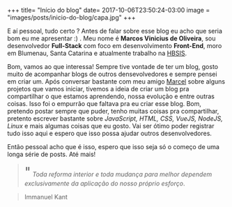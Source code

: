 +++
title= "Início do blog"
date= 2017-10-06T23:50:24-03:00
image = "images/posts/inicio-do-blog/capa.jpg"
+++

E aí pessoal, tudo certo ? Antes de falar sobre esse blog eu acho que seria bom eu me apresentar :) . Meu nome é **Marcos Vinicius de Oliveira**, sou desenvolvedor **Full-Stack** com foco em desenvolvimento **Front-End**, moro em Blumenau, Santa Catarina e atualmente trabalho na [HBSIS](http://hbsis.com.br/). 

Bom, vamos ao que interessa! Sempre tive vontade de ter um blog, gosto muito de acompanhar blogs de outros densevolvedores e sempre pensei em criar um. Após conversar bastante com meu amigo [Marcel](https://marcelzanluca.com.br) sobre alguns projetos que vamos iniciar, tivemos a ideia de criar um blog pra compartilhar o que estamos aprendendo, nossa evolução e entre outras coisas. Isso foi o empurrão que faltava pra eu criar esse blog. Bom, pretendo postar sempre que puder, tenho muitas coisas pra compartilhar, pretento escrever bastante sobre *JavaScript, HTML, CSS, VueJS, NodeJS, Linux* e mais algumas coisas que eu gosto. Vai ser ótimo poder registrar tudo isso aqui e espero que isso possa ajudar outros desenvolvedores. 

Então pessoal acho que é isso, espero que isso seja só o começo de uma longa série de posts. Até mais!

> <span style="font-size:30px;font-style:bold;">"</span> *Toda reforma interior e toda mudança para melhor dependem exclusivamente da aplicação do nosso próprio esforço*. 

> Immanuel Kant